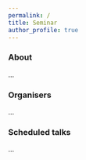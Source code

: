 ```yaml
---
permalink: /
title: Seminar
author_profile: true
---
```

### About
...

### Organisers
...

### Scheduled talks
...
